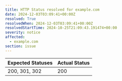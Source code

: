 ```yaml
---
title: HTTP Status resolved for example.com
date: 2024-12-03T03:09:41+00:00Z
resolved: True
resolvedWhen: 2024-12-03T03:09:41+00:00Z
resolvedStartTime: 2024-10-25T21:09:43.191474+00:00
severity: notice
affected:
  - example.com
section: issue
---
```


| Expected Statuses | Actual Status  |
|-------------------|----------------|
| 200, 301, 302 | 200 |
